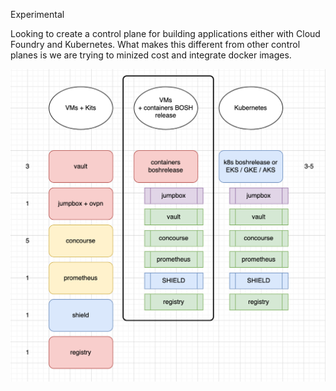 Experimental

Looking to create a control plane for building applications either with Cloud Foundry and Kubernetes. What makes this different from other control planes is
we are trying to minized cost and integrate docker images.

![Model](docs/images/control-plane_2021-04-02_at_1.32.22_pm.png)

